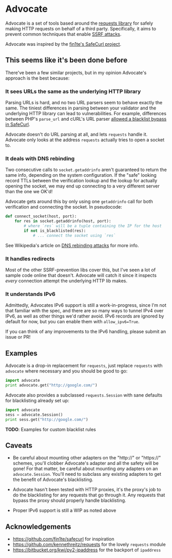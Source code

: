 # Advocate

Advocate is a set of tools based around the [requests library](https://github.com/kennethreitz/requests) for safely making
HTTP requests on behalf of a third party. Specifically, it aims to prevent 
common techniques that enable [SSRF attacks](https://cwe.mitre.org/data/definitions/918.html). 

Advocate was inspired by the [fin1te's SafeCurl project](https://github.com/fin1te/safecurl).

## This seems like it's been done before

There've been a few similar projects, but in my opinion Advocate's approach is the best because:

### It sees URLs the same as the underlying HTTP library

Parsing URLs is hard, and no two URL parsers seem to behave exactly the same. The tiniest
differences in parsing between your validator and the underlying HTTP library can lead
to vulnerabilities. For example, differences between PHP's `parse_url` and cURL's
URL parser [allowed a blacklist bypass in SafeCurl](https://github.com/fin1te/safecurl/issues/5).

Advocate doesn't do URL parsing at all, and lets `requests` handle it. Advocate only looks at the
address `requests` actually tries to open a socket to.

### It deals with DNS rebinding

Two consecutive calls to `socket.getaddrinfo` aren't guaranteed to return the same
info, depending on the system configuration. If the "safe" looking record TTLs between
the verification lookup and the lookup for actually opening the socket, we may end
up connecting to a very different server than the one we OK'd!

Advocate gets around this by only using one `getaddrinfo` call for both verification
and connecting the socket. In pseudocode:

```python
def connect_socket(host, port):
    for res in socket.getaddrinfo(host, port):
        # where `res` will be a tuple containing the IP for the host
        if not is_blacklisted(res):
            # ... connect the socket using `res`
```

See Wikipedia's article on [DNS rebinding attacks](https://en.wikipedia.org/wiki/DNS_rebinding) for more info.

### It handles redirects

Most of the other SSRF-prevention libs cover this, but I've seen a lot
of sample code online that doesn't. Advocate will catch it since it inspects
*every* connection attempt the underlying HTTP lib makes. 

### It understands IPv6

Admittedly, Advocates IPv6 support is still a work-in-progress, since I'm not
that familiar with the spec, and there are so many ways to tunnel IPv4 over IPv6,
as well as other things we'd rather avoid. IPv6 records are ignored by default
for now, but you can enable them with `allow_ipv6=True`.

If you can think of any improvements to the IPv6 handling, please submit an issue or PR!

## Examples

Advocate is a drop-in replacement for `requests`, just replace `requests` with
`advocate` where necessary and you should be good to go:

```python
import advocate
print advocate.get("http://google.com/")
```

Advocate also provides a subclassed `requests.Session` with sane defaults for 
blacklisting already set up:

```python
import advocate
sess = advocate.Session()
print sess.get("http://google.com/")
```

**TODO**: Examples for custom blacklist rules

## Caveats

* Be careful about mounting other adapters on the "http://" or "https://" schemes,
you'll clobber Advocate's adapter and all the safety will be gone! For that matter,
be careful about mounting *any* adapters on an `advocate.Session`. You'll need
to subclass any existing adapters to get the benefit of Advocate's blacklisting.

* Advocate hasn't been tested with HTTP proxies, it's the proxy's job to do the 
blacklisting for any requests that go through it. Any requests that bypass the
proxy should properly handle blacklisting.

* Proper IPv6 support is still a WIP as noted above

## Acknowledgements

* https://github.com/fin1te/safecurl for inspiration
* https://github.com/kennethreitz/requests for the lovely `requests` module
* https://bitbucket.org/kwi/py2-ipaddress for the backport of `ipaddress`

